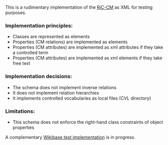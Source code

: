 This is a rudimentary implementation of the [RiC-CM](https://www.ica.org/app/uploads/2023/12/RiC-CM-1.0.pdf) as XML for testing purposes.

### Implementation principles:
- Classes are represented as elements
- Properties (CM relations) are implemented as elements
- Properties (CM attributes) are implemented as xml attributes if they take a controlled term
- Properties (CM attributes) are implemented as xml elements if they take free text

### Implementation decisions:
- The schema does not implement inverse relations
- It does not implement relation hierarchies
- It implements controlled vocabularies as local files (CVL directory)

### Limitations:
- This schema does not enforce the right-hand class constraints of object properties

A complementary [Wikibase test implementation](https://recordsincontexts.wikibase.cloud) is in progress.
